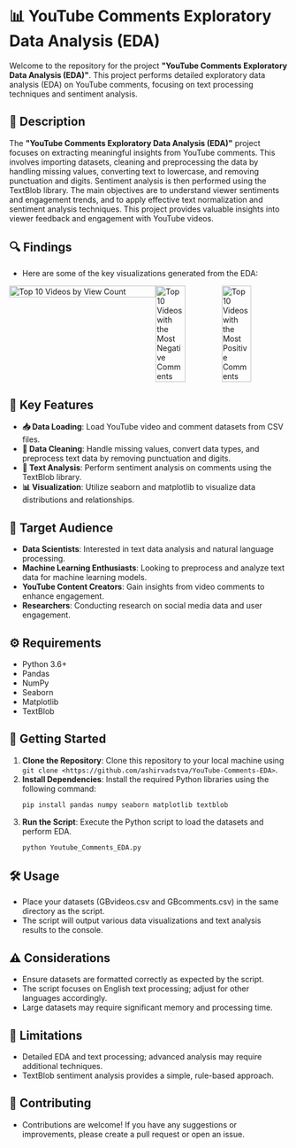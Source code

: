 # 📊 YouTube Comments Exploratory Data Analysis (EDA)
Welcome to the repository for the project **"YouTube Comments Exploratory Data Analysis (EDA)"**. This project performs detailed exploratory data analysis (EDA) on YouTube comments, focusing on text processing techniques and sentiment analysis.

## 📝 Description

The **"YouTube Comments Exploratory Data Analysis (EDA)"** project focuses on extracting meaningful insights from YouTube comments. This involves importing datasets, cleaning and preprocessing the data by handling missing values, converting text to lowercase, and removing punctuation and digits. Sentiment analysis is then performed using the TextBlob library. The main objectives are to understand viewer sentiments and engagement trends, and to apply effective text normalization and sentiment analysis techniques. This project provides valuable insights into viewer feedback and engagement with YouTube videos.

## 🔍 Findings
- Here are some of the key visualizations generated from the EDA:

<div style="display: flex; justify-content: space-between;">
  <img src="https://github.com/user-attachments/assets/fea161cd-d129-4d68-9ff4-2271d4c5c91c" alt="Top 10 Videos by View Count" width="100%" />
  <img src="https://github.com/user-attachments/assets/a40985af-c658-4838-a86e-962e05f49109" alt="Top 10 Videos with the Most Negative Comments" width="45%" />
  <img src="https://github.com/user-attachments/assets/a231773b-474b-4758-aac7-bc42a7ed39cd" alt="Top 10 Videos with the Most Positive Comments" width="45%" />
</div>

## 🌟 Key Features

- **📥 Data Loading**: Load YouTube video and comment datasets from CSV files.
- **🧹 Data Cleaning**: Handle missing values, convert data types, and preprocess text data by removing punctuation and digits.
- **📝 Text Analysis**: Perform sentiment analysis on comments using the TextBlob library.
- **📊 Visualization**: Utilize seaborn and matplotlib to visualize data distributions and relationships.

## 🎯 Target Audience

- **Data Scientists**: Interested in text data analysis and natural language processing.
- **Machine Learning Enthusiasts**: Looking to preprocess and analyze text data for machine learning models.
- **YouTube Content Creators**: Gain insights from video comments to enhance engagement.
- **Researchers**: Conducting research on social media data and user engagement.

## ⚙️ Requirements

- Python 3.6+
- Pandas
- NumPy
- Seaborn
- Matplotlib
- TextBlob

## 🚀 Getting Started

1. **Clone the Repository**: Clone this repository to your local machine using `git clone <https://github.com/ashirvadstva/YouTube-Comments-EDA>`.
2. **Install Dependencies**: Install the required Python libraries using the following command:
   ```bash
   pip install pandas numpy seaborn matplotlib textblob
3. **Run the Script**: Execute the Python script to load the datasets and perform EDA.
   ```bash
   python Youtube_Comments_EDA.py
   
## 🛠️ Usage

- Place your datasets (GBvideos.csv and GBcomments.csv) in the same directory as the script.
- The script will output various data visualizations and text analysis results to the console.

## ⚠️ Considerations

- Ensure datasets are formatted correctly as expected by the script.
- The script focuses on English text processing; adjust for other languages accordingly.
- Large datasets may require significant memory and processing time.
  
## 🚧 Limitations

- Detailed EDA and text processing; advanced analysis may require additional techniques.
- TextBlob sentiment analysis provides a simple, rule-based approach.  

## 🤝 Contributing

- Contributions are welcome! If you have any suggestions or improvements, please create a pull request or open an issue.
